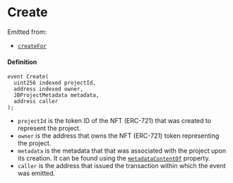 # Create

Emitted from:

* [`createFor`](/docs/dev/v2/contracts/jbprojects/write/createfor.md)

#### Definition

```
event Create(
  uint256 indexed projectId,
  address indexed owner,
  JBProjectMetadata metadata,
  address caller
);
```

* `projectId` is the token ID of the NFT (ERC-721) that was created to represent the project.
* `owner` is the address that owns the NFT (ERC-721) token representing the project.
* `metadata` is the metadata that that was associated with the project upon its creation. It can be found using the [`metadataContentOf`](/docs/dev/v2/contracts/jbprojects/properties/metadatacontentof.md) property.
* `caller` is the address that issued the transaction within which the event was emitted.
